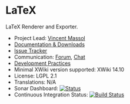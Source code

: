 # LaTeX

LaTeX Renderer and Exporter.

* Project Lead: [Vincent Massol](https://www.xwiki.org/xwiki/bin/view/XWiki/VincentMassol)
* [Documentation & Downloads](https://extensions.xwiki.org/xwiki/bin/view/Extension/LaTeX)
* [Issue Tracker](https://jira.xwiki.org/browse/LATEX)
* Communication: [Forum](https://dev.xwiki.org/xwiki/bin/view/Community/Discuss), [Chat](https://dev.xwiki.org/xwiki/bin/view/Community/Chat)
* [Development Practices](https://dev.xwiki.org)
* Minimal XWiki version supported: XWiki 14.10
* License: LGPL 2.1
* Translations: N/A
* Sonar Dashboard: [![Status](https://sonarcloud.io/api/project_badges/measure?project=org.xwiki.contrib.latex:latex&metric=alert_status)](https://sonarcloud.io/dashboard?id=org.xwiki.contrib.latex:latex)
* Continuous Integration Status: [![Build Status](https://ci.xwiki.org/job/XWiki%20Contrib/job/latex/job/master/badge/icon)](https://ci.xwiki.org/job/XWiki%20Contrib/job/latex/job/master/)
